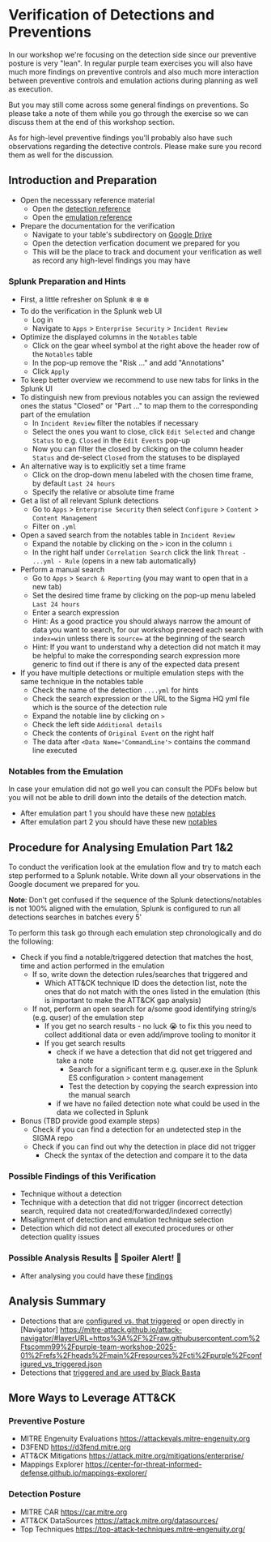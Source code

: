 # Verification of Detections and Preventions

In our workshop we're focusing on the detection side since our preventive posture is very "lean". In regular purple team
exercises you will also have much more findings on preventive controls and also much more interaction between preventive
controls and emulation actions during planning as well as execution.

But you may still come across some general findings on preventions. So please take a note of them while you go through the exercise
so we can discuss them at the end of this workshop section.

As for high-level preventive findings you'll probably also have such observations regarding the detective controls. Please make
sure you record them as well for the discussion.

## Introduction and Preparation
- Open the necesssary reference material
  - Open the [detection reference](resources/detection-reference.md)
  - Open the [emulation reference](resources/emulation-reference.md)
- Prepare the documentation for the verification
  - Navigate to your table's subdirectory on [Google Drive](https://drive.google.com/drive/folders/1vgt2CnNr_iRbZpUD5jNu2JX2WpRNgITr?usp=sharing)
  - Open the detection verfication document we prepared for you
  - This will be the place to track and document your verification as well as record any high-level findings you may have

### Splunk Preparation and Hints
- First, a little refresher on Splunk :snowflake: :snowflake: :snowflake:
- To do the verification in the Splunk web UI
  - Log in
  - Navigate to `Apps` > `Enterprise Security` > `Incident Review`
- Optimize the displayed columns in the `Notables` table
  - Click on the gear wheel symbol at the right above the header row of the `Notables` table
  - In the pop-up remove the "Risk ..." and add "Annotations"
  - Click `Apply`
- To keep better overview we recommend to use new tabs for links in the Splunk UI
- To distinguish new from previous notables you can assign the reviewed ones the status "Closed" or "Part ..." to map them to the corresponding part of the emulation
  - In `Incident Review` filter the notables if necessary
  - Select the ones you want to close, click `Edit Selected` and change `Status` to e.g. `Closed` in the `Edit Events` pop-up
  - Now you can filter the closed by clicking on the column header `Status` and de-select `Closed` from the statuses to be displayed
- An alternative way is to explicitly set a time frame
  - Click on the drop-down menu labeled with the chosen time frame, by default `Last 24 hours`
  - Specify the relative or absolute time frame
- Get a list of all relevant Splunk detections
  - Go to `Apps` > `Enterprise Security` then select `Configure` > `Content` > `Content Management`
  - Filter on `.yml`
- Open a saved search from the notables table in `Incident Review`
  - Expand the notable by clicking on the `>` icon in the column `i`
  - In the right half under `Correlation Search` click the link `Threat - ...yml - Rule` (opens in a new tab automatically)
- Perform a manual search
  - Go to `Apps` > `Search & Reporting` (you may want to open that in a new tab)
  - Set the desired time frame by clicking on the pop-up menu labeled `Last 24 hours`
  - Enter a search expression
  - Hint: As a good practice you should always narrow the amount of data you want to search, for our workshop preceed each search with `index=win` unless there is `source=` at the beginning of the search
  - Hint: If you want to understand why a detection did not match it may be helpful to make the corresponding search expression more generic to find out if there is any of the expected data present
- If you have multiple detections or multiple emulation steps with the same technique in the notables table
  - Check the name of the detection `....yml` for hints
  - Check the search expression or the URL to the Sigma HQ yml file which is the source of the detection rule
  - Expand the notable line by clicking on `>`
  - Check the left side `Additional details`
  - Check the contents of `Original Event` on the right half
  - The data after `<Data Name='CommandLine'>` contains the command line executed

### Notables from the Emulation

In case your emulation did not go well you can consult the PDFs below but you will not be able to drill down into the details of the detection match.

- After emulation part 1 you should have these new [notables](resources/Incident_Review_Part_1_Splunk.pdf)
- After emulation part 2 you should have these new [notables](resources/Incident_Review_Part_2_Splunk.pdf)

## Procedure for Analysing Emulation Part 1&2

To conduct the verification look at the emulation flow and try to match each step performed to a Splunk notable. Write down all your observations in the Google document we prepared for you.

**Note**: Don't get confused if the sequence of the Splunk detections/notables is not 100% aligned with the emulation, Splunk is configured to run all detections searches in batches every 5'

To perform this task go through each emulation step chronologically and do the following:

- Check if you find a notable/triggered detection that matches the host, time and action performed in the emulation
  - If so, write down the detection rules/searches that triggered and
    - Which ATT&CK technique ID does the detection list, note the ones that do not match with the ones listed in the emulation (this is important to make the ATT&CK gap analysis)
  - If not, perform an open search for a/some good identifying string/s (e.g. quser) of the emulation step
    - If you get no search results - no luck :sob: to fix this you need to collect additional data or even add/improve tooling to monitor it
    - If you get search results
        - check if we have a detection that did not get triggered and take a note
            - Search for a significant term e.g. quser.exe in the Splunk ES configuration > content management
            - Test the detection by copying the search expression into the manual search
        - if we have no failed detection note what could be used in the data we collected in Splunk
- Bonus (TBD provide good example steps)
    - Check if you can find a detection for an undetected step in the SIGMA repo
    - Check if you can find out why the detection in place did not trigger
        - Check the syntax of the detection and compare it to the data

### Possible Findings of this Verification

- Technique without a detection
- Technique with a detection that did not trigger (incorrect detection search, required data not created/forwarded/indexed correctly)
- Misalignment of detection and emulation technique selection
- Detection which did not detect all executed procedures or other detection quality issues

### Possible Analysis Results :rotating_light: Spoiler Alert! :rotating_light:

- After analysing you could have these [findings](resources/Detection_Verification_Completed.pdf)

## Analysis Summary
- Detections that are [configured vs. that triggered](resources/cti/purple/configured_vs_triggered.json) or open directly in [Navigator] https://mitre-attack.github.io/attack-navigator/#layerURL=https%3A%2F%2Fraw.githubusercontent.com%2Ftscomm99%2Fpurple-team-workshop-2025-01%2Frefs%2Fheads%2Fmain%2Fresources%2Fcti%2Fpurple%2Fconfigured_vs_triggered.json
- Detections that [triggered and are used by Black Basta](resources/cti/purple/black_basta_detection_coverage.json)

## More Ways to Leverage ATT&CK

### Preventive Posture
- MITRE Engenuity Evaluations https://attackevals.mitre-engenuity.org
- D3FEND https://d3fend.mitre.org
- ATT&CK Mitigations https://attack.mitre.org/mitigations/enterprise/
- Mappings Explorer https://center-for-threat-informed-defense.github.io/mappings-explorer/

### Detection Posture
- MITRE CAR https://car.mitre.org
- ATT&CK DataSources https://attack.mitre.org/datasources/
- Top Techniques https://top-attack-techniques.mitre-engenuity.org/
